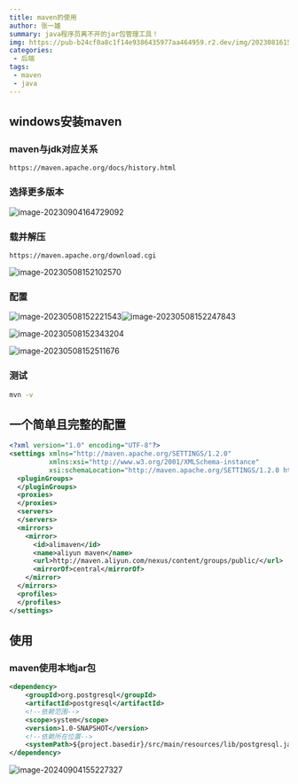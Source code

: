 ```yaml
---
title: maven的使用
author: 张一雄
summary: java程序员离不开的jar包管理工具！
img: https://pub-b24cf0a8c1f14e9386435977aa464959.r2.dev/img/20230816150128.png
categories:
 - 后端
tags:
 - maven
 - java
---
```


## windows安装maven

### maven与jdk对应关系

```http
https://maven.apache.org/docs/history.html
```

### 选择更多版本

![image-20230904164729092](https://pub-b24cf0a8c1f14e9386435977aa464959.r2.dev/img/20230904164730.png)

### 载并解压

```http
https://maven.apache.org/download.cgi
```

![image-20230508152102570](C:/Users/java0/AppData/Roaming/Typora/typora-user-images/image-20230508152102570.png)

### 配置

![image-20230508152221543](https://pub-b24cf0a8c1f14e9386435977aa464959.r2.dev/img/20230508152222.png)![image-20230508152247843](https://pub-b24cf0a8c1f14e9386435977aa464959.r2.dev/img/20230508152248.png)

![image-20230508152343204](https://pub-b24cf0a8c1f14e9386435977aa464959.r2.dev/img/20230508152344.png)

![image-20230508152511676](https://pub-b24cf0a8c1f14e9386435977aa464959.r2.dev/img/20230508152512.png)

### 测试

```sh
mvn -v
```



## 一个简单且完整的配置

```xml
<?xml version="1.0" encoding="UTF-8"?>
<settings xmlns="http://maven.apache.org/SETTINGS/1.2.0"
          xmlns:xsi="http://www.w3.org/2001/XMLSchema-instance"
          xsi:schemaLocation="http://maven.apache.org/SETTINGS/1.2.0 https://maven.apache.org/xsd/settings-1.2.0.xsd">
  <pluginGroups>
  </pluginGroups>
  <proxies>
  </proxies>
  <servers>
  </servers>
  <mirrors>
    <mirror>  
      <id>alimaven</id>   
      <name>aliyun maven</name>     
      <url>http://maven.aliyun.com/nexus/content/groups/public/</url>  
      <mirrorOf>central</mirrorOf>  
	</mirror>
  </mirrors>
  <profiles>
  </profiles>
</settings>
```

## 使用

### maven使用本地jar包

```xml
<dependency>
    <groupId>org.postgresql</groupId>
    <artifactId>postgresql</artifactId>
    <!--依赖范围-->
    <scope>system</scope>
    <version>1.0-SNAPSHOT</version>
    <!--依赖所在位置-->
    <systemPath>${project.basedir}/src/main/resources/lib/postgresql.jar</systemPath>
</dependency>
```

![image-20240904155227327](https://pub-b24cf0a8c1f14e9386435977aa464959.r2.dev/img/image-20240904155227327.png)
